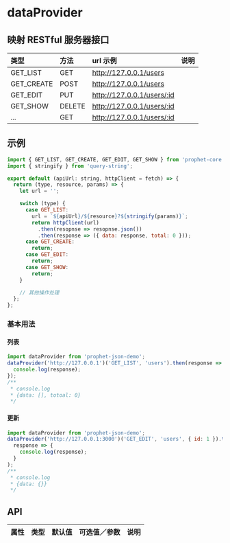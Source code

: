 # dataProvider

## 映射 RESTful 服务器接口

| 类型       | 方法   | url 示例                   | 说明 |
| :--------- | :----- | :------------------------- | :--- |
| GET_LIST   | GET    | http://127.0.0.1/users     |      |
| GET_CREATE | POST   | http://127.0.0.1/users     |      |
| GET_EDIT   | PUT    | http://127.0.0.1/users/:id |      |
| GET_SHOW   | DELETE | http://127.0.0.1/users/:id |      |
| ...        | GET    | http://127.0.0.1/users/:id |      |

## 示例

```js
import { GET_LIST, GET_CREATE, GET_EDIT, GET_SHOW } from 'prophet-core';
import { stringify } from 'query-string';

export default (apiUrl: string, httpClient = fetch) => {
  return (type, resource, params) => {
    let url = '';

    switch (type) {
      case GET_LIST:
        url = `${apiUrl}/${resource}?${stringify(params)}`;
        return httpClient(url)
          .then(resopnse => resopnse.json())
          .then(response => ({ data: response, total: 0 }));
      case GET_CREATE:
        return;
      case GET_EDIT:
        return;
      case GET_SHOW:
        return;
    }

    // 其他操作处理
  };
};
```

### 基本用法

#### 列表

```js
import dataProvider from 'prophet-json-demo';
dataProvider('http://127.0.0.1')('GET_LIST', 'users').then(response => {
  console.log(response);
});
/**
 * console.log
 * {data: [], totoal: 0}
 */
```

#### 更新

```js
import dataProvider from 'prophet-json-demo';
dataProvider('http://127.0.0.1:3000')('GET_EDIT', 'users', { id: 1 }).then(
  response => {
    console.log(response);
  }
);
/**
 * console.log
 * {data: {}}
 */
```

## API

| 属性 | 类型 | 默认值 | 可选值／参数 | 说明 |
| :--- | :--- | :----- | :----------- | :--- |

